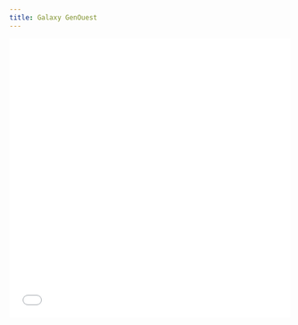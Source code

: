```yaml
---
title: Galaxy GenOuest
---
```


<slot name="/bare/genouest/notices" />

<slot name="/bare/genouest/galaxy/jumbotron" />

<iframe title="Recent GenOuest Galaxy posts" height="500"
 class="resize-y" src="/bare/genouest/latest/news-events/" scrolling="no"
 style="width: 100%; border: none; vertical-align: top">
</iframe>

<footer style="margin-top: 20px">
<slot name="/genouest/site-footer" />
</footer>

